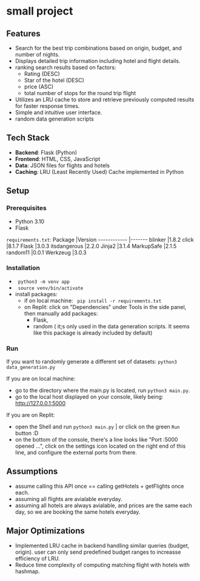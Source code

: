 # small project

## Features

- Search for the best trip combinations based on origin, budget, and number of nights.
- Displays detailed trip information including hotel and flight details.
- ranking search results based on factors:
  - Rating (DESC)
  - Star of the hotel (DESC)
  - price (ASC)
  - total number of stops for the round trip flight
- Utilizes an LRU cache to store and retrieve previously computed results for faster response times.
- Simple and intuitive user interface.
- random data generation scripts

## Tech Stack

- **Backend**: Flask (Python)
- **Frontend**: HTML, CSS, JavaScript
- **Data**: JSON files for flights and hotels
- **Caching**: LRU (Least Recently Used) Cache implemented in Python

## Setup
### Prerequisites

- Python 3.10
- Flask

`requirements.txt`:
Package      |Version
------------ |-------
blinker      |1.8.2
click        |8.1.7
Flask        |3.0.3
itsdangerous |2.2.0
Jinja2       |3.1.4
MarkupSafe   |2.1.5
random11     |0.0.1
Werkzeug     |3.0.3
### Installation
- ` python3 -m venv app`
- ` source venv/bin/activate`
- install packages:
  - if on local machine: ` pip install -r requirements.txt`
  - on Replit: click on "Dependencies" under Tools in the side panel, then manually add packages:
    - Flask,
    - random ( it;s only used in the data generation scripts. It seems like this package is already included by default)

### Run
If you want to randomly generate a different set of datasets: `python3 data_generation.py`

If you are on local machine:
- go to the directory where the main.py is located, run `python3 main.py`.
- go to the local host displayed on your console, likely being: http://127.0.0.1:5000

If you are on Replit:
- open the Shell and run `python3 main.py` | or click on the green `Run` button :D
- on the bottom of the console, there's a line looks like "Port :5000 opened ...", click on the settings icon located on the right end of this line, and configure the external ports from there.

## Assumptions
- assume calling this API once == calling getHotels + getFlights once each.
- assuming all flights are avialable everyday.
- assuming all hotels are always avialable, and prices are the same each day, so we are booking the same hotels everyday.

## Major Optimizations
- Implemented LRU cache in backend handling similar queries (budget, origin). user can only send predefined budget ranges to increasse efficiency of LRU.
- Reduce time complexity of computing matching flight with hotels with hashmap.